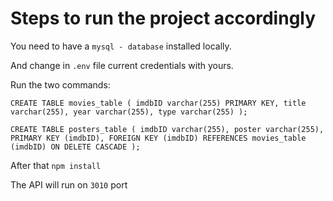 # Steps to run the project accordingly

You need to have a `mysql - database` installed locally.

And change in `.env` file current credentials with yours.

Run the two commands:

`CREATE TABLE movies_table (
imdbID varchar(255) PRIMARY KEY,
title varchar(255),
year varchar(255),
type varchar(255)
);`

`CREATE TABLE posters_table (
imdbID varchar(255),
poster varchar(255),  
PRIMARY KEY (imdbID),
FOREIGN KEY (imdbID)
REFERENCES movies_table (imdbID)
ON DELETE CASCADE
);`

After that `npm install`

The API will run on `3010` port



